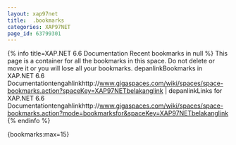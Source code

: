 ```yaml
---
layout: xap97net
title:  .bookmarks
categories: XAP97NET
page_id: 63799301
---
```



{% info title=XAP.NET 6.6 Documentation Recent bookmarks in null  %}
This page is a container for all the bookmarks in this space. Do not delete or move it or you will lose all your bookmarks.
depanlinkBookmarks in XAP.NET 6.6 Documentationtengahlinkhttp://www.gigaspaces.com/wiki/spaces/space-bookmarks.action?spaceKey=XAP97NETbelakanglink | depanlinkLinks for  XAP.NET 6.6 Documentationtengahlinkhttp://www.gigaspaces.com/wiki/spaces/space-bookmarks.action?mode=bookmarksfor&spaceKey=XAP97NETbelakanglink
{% endinfo %}

{bookmarks:max=15}
